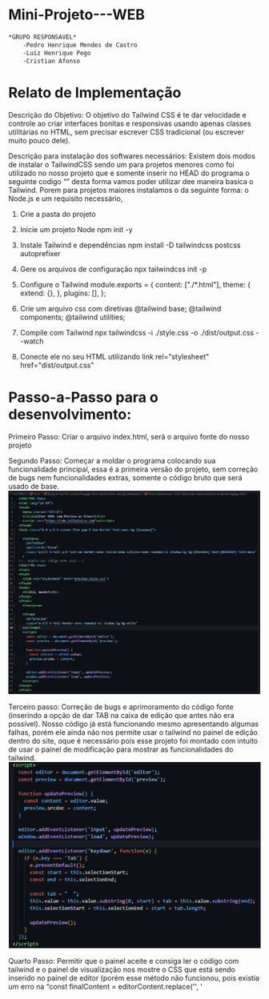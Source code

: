 # Mini-Projeto---WEB

    *GRUPO RESPONSAVEL*
        -Pedro Henrique Mendes de Castro
        -Luiz Henrique Pego
        -Cristian Afonso

# Relato de Implementação
Descrição do Objetivo:
	O objetivo do Tailwind CSS é te dar velocidade e controle ao criar interfaces bonitas e responsivas usando apenas classes utilitárias no HTML, sem precisar escrever CSS tradicional (ou escrever muito pouco dele).

Descrição para instalação dos softwares necessários:
	Existem dois modos de instalar o TailwindCSS sendo um para projetos menores como foi utilizado no nosso projeto que e somente inserir no HEAD do programa o seguinte codigo “<script src="https://cdn.tailwindcss.com"></script>” desta forma vamos poder utilizar dee maneira basica o Tailwind. Porem para projetos maiores instalamos o da seguinte forma: o Node.js e um requisito necessário,  

1. Crie a pasta do projeto 


2. Inicie um projeto Node
npm init -y

3. Instale Tailwind e dependências
npm install -D tailwindcss postcss autoprefixer

4. Gere os arquivos de configuração
npx tailwindcss init -p

5. Configure o Tailwind
module.exports = {
  content: ["./*.html"],
  theme: {
    extend: {},
  },
  plugins: [],
};

6. Crie um arquivo css com diretivas
@tailwind base;
@tailwind components;
@tailwind utilities;

7. Compile com Tailwind 
npx tailwindcss -i ./style.css -o ./dist/output.css --watch

8. Conecte ele no seu HTML utilizando
link rel="stylesheet" href="dist/output.css"

# Passo-a-Passo para o desenvolvimento:

Primeiro Passo: Criar o arquivo index.html, será o arquivo fonte do nosso projeto

Segundo Passo: Começar a moldar o programa colocando sua funcionalidade principal, essa é a primeira versão do projeto, sem correção de bugs nem funcionalidades extras, somente o código bruto que será usado de base.
    ![Passo 2](imagens/passo1.png)

Terceiro passo: Correção de bugs e aprimoramento do código fonte (inserindo a opção de dar TAB na caixa de edição que antes não era possível). Nosso código já está funcionando mesmo apresentando algumas falhas, porém ele ainda não nos permite usar o tailwind no painel de edição dentro do site, oque é necessário pois esse projeto foi montado com  intuito de usar o painel de modificação para mostrar as funcionalidades do tailwind.
    ![Passo 3](imagens/passo2.png)

Quarto Passo: Permitir que o painel aceite e consiga ler o código com tailwind e o painel de visualização nos mostre o CSS que está sendo inserido no painel de  editor (porém esse método não funcionou, pois existia um erro na “const finalContent = editorContent.replace('</head>', '<script src="https://cdn.tailwindcss.com"><\/script></head>');” 
![Passo 4](imagens/passo3.png)

Quinto Passo: Corrigir o erro e fazer com que o painel aceite e consiga ler o código com tailwind. A solução foi refazer a function updatePreview, criando uma tag de script como uma variável separada.
![Passo 5](imagens/passo4.png)

Sexto Passo: Agora começamos a aprimorar o site visualmente, adicionando alguns botões, barra de navegação, opção para salvar e apagar nosso código, além de poder alternar entre os temas claro e escuro. 
![Passo 6](imagens/passo5.png)
![Passo 6](imagens/passo51.png)

